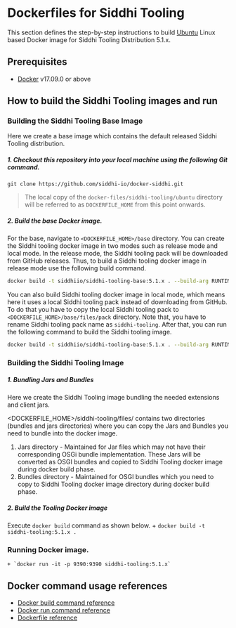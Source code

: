 # Dockerfiles for Siddhi Tooling #

This section defines the step-by-step instructions to build [Ubuntu](https://hub.docker.com/_/ubuntu/) Linux based Docker image for Siddhi Tooling Distribution 5.1.x.

## Prerequisites

* [Docker](https://www.docker.com/get-docker) v17.09.0 or above

## How to build the Siddhi Tooling images and run

### Building the Siddhi Tooling Base Image
Here we create a base image which contains the default released Siddhi Tooling distribution. 

##### 1. Checkout this repository into your local machine using the following Git command.

```
git clone https://github.com/siddhi-io/docker-siddhi.git
```

>The local copy of the `docker-files/siddhi-tooling/ubuntu` directory will be referred to as `DOCKERFILE_HOME` from this point onwards.

##### 2. Build the base Docker image.

For the base, navigate to `<DOCKERFILE_HOME>/base` directory. You can create the Siddhi tooling docker image in two modes such as release mode and local mode. In the release mode, the Siddhi tooling pack will be downloaded from GitHub releases. Thus, to build a Siddhi tooling docker image in release mode use the following build command.

```sh
docker build -t siddhiio/siddhi-tooling-base:5.1.x . --build-arg RUNTIME_TYPE="RELEASE"
```

You can also build Siddhi tooling docker image in local mode, which means here it uses a local Siddhi tooling pack instead of downloading from GitHub. To do that you have to copy the local Siddhi tooling pack to `<DOCKERFILE_HOME>/base/files/pack` directory. Note that, you have to rename Siddhi tooling pack name as `siddhi-tooling`. After that, you can run the following command to build the Siddhi tooling image.

```sh
docker build -t siddhiio/siddhi-tooling-base:5.1.x . --build-arg RUNTIME_TYPE="DAILY"
```

### Building the Siddhi Tooling Image

##### 1. Bundling Jars and Bundles
Here we create the Siddhi Tooling image bundling the needed extensions and client jars.
       
<DOCKERFILE_HOME>/siddhi-tooling/files/ contains two directories (bundles and jars directories) where you can copy the Jars and Bundles you need to bundle into the docker image.
1. Jars directory - Maintained for Jar files which may not have their corresponding OSGi bundle implementation. These Jars will be converted as OSGI bundles and copied to Siddhi Tooling docker image during docker build phase. 
2. Bundles directory - Maintained for OSGI bundles which you need to copy to Siddhi Tooling docker image directory during docker build phase.
  
##### 2. Build the Tooling Docker image
  Execute `docker build` command as shown below. 
    + `docker build -t siddhi-tooling:5.1.x .`
    
### Running Docker image.

    + `docker run -it -p 9390:9390 siddhi-tooling:5.1.x`    

## Docker command usage references

* [Docker build command reference](https://docs.docker.com/engine/reference/commandline/build/)
* [Docker run command reference](https://docs.docker.com/engine/reference/run/)
* [Dockerfile reference](https://docs.docker.com/engine/reference/builder/)